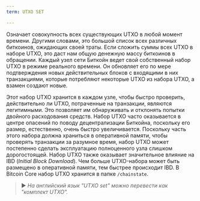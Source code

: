 ```yaml
---
term: UTXO SET

---
```

Означает совокупность всех существующих UTXO в любой момент времени. Другими словами, это большой список всех различных биткоинов, ожидающих своей траты. Если сложить суммы всех UTXO в наборе UTXO, это даст нам общую денежную массу биткоинов в обращении. Каждый узел сети Биткойн ведет свой собственный набор UTXO в режиме реального времени. Он обновляет его по мере подтверждения новых действительных блоков с входящими в них транзакциями, которые потребляют некоторые UTXO из набора UTXO, а взамен создают новые.

Этот набор UTXO хранится в каждом узле, чтобы быстро проверить, действительно ли UTXO, потраченные на транзакции, являются легитимными. Это позволяет им обнаруживать и отклонять попытки двойного расходования средств. Набор UTXO часто оказывается в центре опасений по поводу децентрализации Биткойна, поскольку его размер, естественно, очень быстро увеличивается. Поскольку часть этого набора должна храниться в оперативной памяти, чтобы проверять транзакции за разумное время, набор UTXO может постепенно сделать эксплуатацию полноценного узла слишком дорогостоящей. Набор UTXO также оказывает значительное влияние на IBD (*Initial Block Download*). Чем больше UTXO-набора может быть размещено в оперативной памяти, тем быстрее происходит IBD. В Bitcoin Core набор UTXO хранится в папке `/chainstate`.

> ► *На английский язык "UTXO set" можно перевести как "комплект UTXO".*